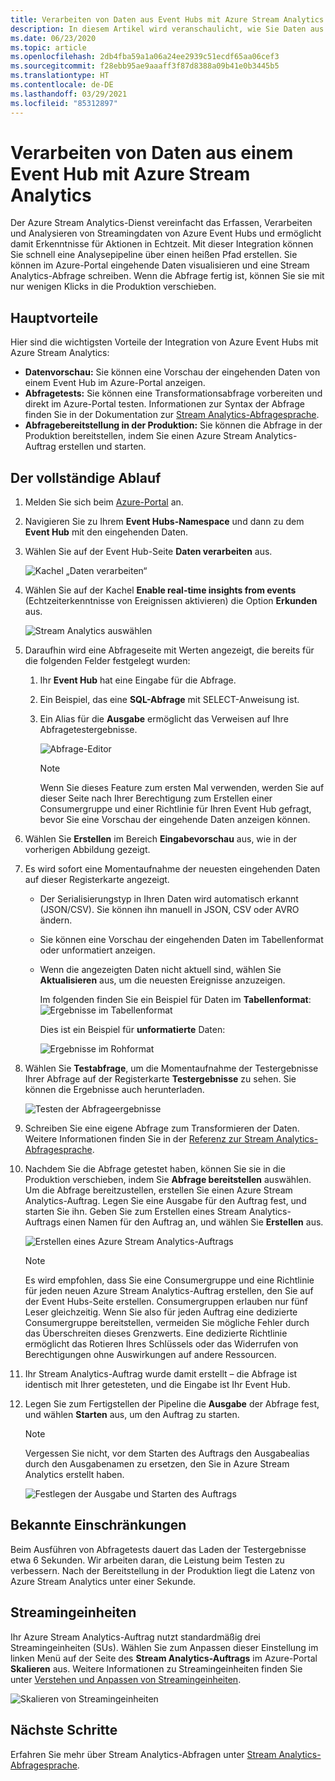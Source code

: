 ```yaml
---
title: Verarbeiten von Daten aus Event Hubs mit Azure Stream Analytics | Microsoft-Dokumentation
description: In diesem Artikel wird veranschaulicht, wie Sie Daten aus Ihrem Azure-Event Hub mit einem Azure Stream Analytics-Auftrag verarbeiten.
ms.date: 06/23/2020
ms.topic: article
ms.openlocfilehash: 2db4fba59a1a06a24ee2939c51ecdf65aa06cef3
ms.sourcegitcommit: f28ebb95ae9aaaff3f87d8388a09b41e0b3445b5
ms.translationtype: HT
ms.contentlocale: de-DE
ms.lasthandoff: 03/29/2021
ms.locfileid: "85312897"
---
```

# <a name="process-data-from-your-event-hub-using-azure-stream-analytics"></a>Verarbeiten von Daten aus einem Event Hub mit Azure Stream Analytics 
Der Azure Stream Analytics-Dienst vereinfacht das Erfassen, Verarbeiten und Analysieren von Streamingdaten von Azure Event Hubs und ermöglicht damit Erkenntnisse für Aktionen in Echtzeit. Mit dieser Integration können Sie schnell eine Analysepipeline über einen heißen Pfad erstellen. Sie können im Azure-Portal eingehende Daten visualisieren und eine Stream Analytics-Abfrage schreiben. Wenn die Abfrage fertig ist, können Sie sie mit nur wenigen Klicks in die Produktion verschieben. 

## <a name="key-benefits"></a>Hauptvorteile
Hier sind die wichtigsten Vorteile der Integration von Azure Event Hubs mit Azure Stream Analytics: 
- **Datenvorschau:** Sie können eine Vorschau der eingehenden Daten von einem Event Hub im Azure-Portal anzeigen.
- **Abfragetests:** Sie können eine Transformationsabfrage vorbereiten und direkt im Azure-Portal testen. Informationen zur Syntax der Abfrage finden Sie in der Dokumentation zur [Stream Analytics-Abfragesprache](/stream-analytics-query/built-in-functions-azure-stream-analytics).
- **Abfragebereitstellung in der Produktion:** Sie können die Abfrage in der Produktion bereitstellen, indem Sie einen Azure Stream Analytics-Auftrag erstellen und starten.

## <a name="end-to-end-flow"></a>Der vollständige Ablauf

1. Melden Sie sich beim [Azure-Portal](https://portal.azure.com) an. 
1. Navigieren Sie zu Ihrem **Event Hubs-Namespace** und dann zu dem **Event Hub** mit den eingehenden Daten. 
1. Wählen Sie auf der Event Hub-Seite **Daten verarbeiten** aus.  

    ![Kachel „Daten verarbeiten“](./media/process-data-azure-stream-analytics/process-data-tile.png)
1. Wählen Sie auf der Kachel **Enable real-time insights from events** (Echtzeiterkenntnisse von Ereignissen aktivieren) die Option **Erkunden** aus. 

    ![Stream Analytics auswählen](./media/process-data-azure-stream-analytics/process-data-page-explore-stream-analytics.png)
1. Daraufhin wird eine Abfrageseite mit Werten angezeigt, die bereits für die folgenden Felder festgelegt wurden:
    1. Ihr **Event Hub** hat eine Eingabe für die Abfrage.
    1. Ein Beispiel, das eine **SQL-Abfrage** mit SELECT-Anweisung ist. 
    1. Ein Alias für die **Ausgabe** ermöglicht das Verweisen auf Ihre Abfragetestergebnisse. 

        ![Abfrage-Editor](./media/process-data-azure-stream-analytics/query-editor.png)
        
        > [!NOTE]
        >  Wenn Sie dieses Feature zum ersten Mal verwenden, werden Sie auf dieser Seite nach Ihrer Berechtigung zum Erstellen einer Consumergruppe und einer Richtlinie für Ihren Event Hub gefragt, bevor Sie eine Vorschau der eingehende Daten anzeigen können.
1. Wählen Sie **Erstellen** im Bereich **Eingabevorschau** aus, wie in der vorherigen Abbildung gezeigt. 
1. Es wird sofort eine Momentaufnahme der neuesten eingehenden Daten auf dieser Registerkarte angezeigt.
    - Der Serialisierungstyp in Ihren Daten wird automatisch erkannt (JSON/CSV). Sie können ihn manuell in JSON, CSV oder AVRO ändern.
    - Sie können eine Vorschau der eingehenden Daten im Tabellenformat oder unformatiert anzeigen. 
    - Wenn die angezeigten Daten nicht aktuell sind, wählen Sie **Aktualisieren** aus, um die neuesten Ereignisse anzuzeigen. 

        Im folgenden finden Sie ein Beispiel für Daten im **Tabellenformat**: ![Ergebnisse im Tabellenformat](./media/process-data-azure-stream-analytics/snapshot-results.png)

        Dies ist ein Beispiel für **unformatierte** Daten: 

        ![Ergebnisse im Rohformat](./media/process-data-azure-stream-analytics/snapshot-results-raw-format.png)
1. Wählen Sie **Testabfrage**, um die Momentaufnahme der Testergebnisse Ihrer Abfrage auf der Registerkarte **Testergebnisse** zu sehen. Sie können die Ergebnisse auch herunterladen.

    ![Testen der Abfrageergebnisse](./media/process-data-azure-stream-analytics/test-results.png)
1. Schreiben Sie eine eigene Abfrage zum Transformieren der Daten. Weitere Informationen finden Sie in der [Referenz zur Stream Analytics-Abfragesprache](/stream-analytics-query/stream-analytics-query-language-reference).
1. Nachdem Sie die Abfrage getestet haben, können Sie sie in die Produktion verschieben, indem Sie **Abfrage bereitstellen** auswählen. Um die Abfrage bereitzustellen, erstellen Sie einen Azure Stream Analytics-Auftrag. Legen Sie eine Ausgabe für den Auftrag fest, und starten Sie ihn. Geben Sie zum Erstellen eines Stream Analytics-Auftrags einen Namen für den Auftrag an, und wählen Sie **Erstellen** aus.

      ![Erstellen eines Azure Stream Analytics-Auftrags](./media/process-data-azure-stream-analytics/create-stream-analytics-job.png)

      > [!NOTE] 
      >  Es wird empfohlen, dass Sie eine Consumergruppe und eine Richtlinie für jeden neuen Azure Stream Analytics-Auftrag erstellen, den Sie auf der Event Hubs-Seite erstellen. Consumergruppen erlauben nur fünf Leser gleichzeitig. Wenn Sie also für jeden Auftrag eine dedizierte Consumergruppe bereitstellen, vermeiden Sie mögliche Fehler durch das Überschreiten dieses Grenzwerts. Eine dedizierte Richtlinie ermöglicht das Rotieren Ihres Schlüssels oder das Widerrufen von Berechtigungen ohne Auswirkungen auf andere Ressourcen. 
1. Ihr Stream Analytics-Auftrag wurde damit erstellt – die Abfrage ist identisch mit Ihrer getesteten, und die Eingabe ist Ihr Event Hub. 

9.  Legen Sie zum Fertigstellen der Pipeline die **Ausgabe** der Abfrage fest, und wählen **Starten** aus, um den Auftrag zu starten.

    > [!NOTE]
    > Vergessen Sie nicht, vor dem Starten des Auftrags den Ausgabealias durch den Ausgabenamen zu ersetzen, den Sie in Azure Stream Analytics erstellt haben.

      ![Festlegen der Ausgabe und Starten des Auftrags](./media/process-data-azure-stream-analytics/set-output-start-job.png)


## <a name="known-limitations"></a>Bekannte Einschränkungen
Beim Ausführen von Abfragetests dauert das Laden der Testergebnisse etwa 6 Sekunden. Wir arbeiten daran, die Leistung beim Testen zu verbessern. Nach der Bereitstellung in der Produktion liegt die Latenz von Azure Stream Analytics unter einer Sekunde.

## <a name="streaming-units"></a>Streamingeinheiten
Ihr Azure Stream Analytics-Auftrag nutzt standardmäßig drei Streamingeinheiten (SUs). Wählen Sie zum Anpassen dieser Einstellung im linken Menü auf der Seite des **Stream Analytics-Auftrags** im Azure-Portal **Skalieren** aus. Weitere Informationen zu Streamingeinheiten finden Sie unter [Verstehen und Anpassen von Streamingeinheiten](../stream-analytics/stream-analytics-streaming-unit-consumption.md).

![Skalieren von Streamingeinheiten](./media/process-data-azure-stream-analytics/scale.png)

## <a name="next-steps"></a>Nächste Schritte
Erfahren Sie mehr über Stream Analytics-Abfragen unter [Stream Analytics-Abfragesprache](/stream-analytics-query/built-in-functions-azure-stream-analytics).
